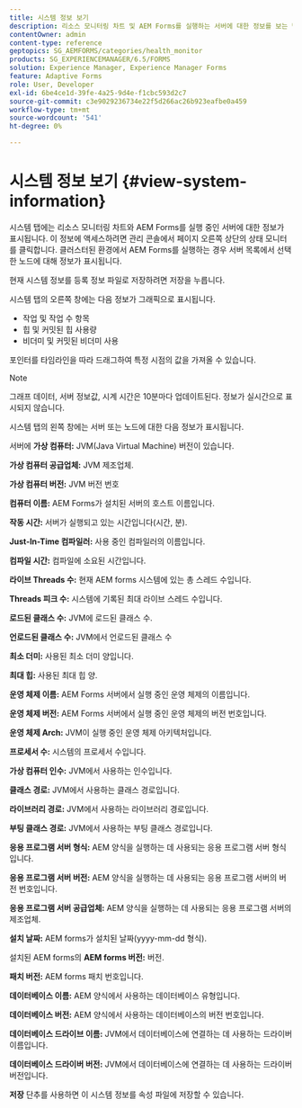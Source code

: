 ```yaml
---
title: 시스템 정보 보기
description: 리소스 모니터링 차트 및 AEM Forms를 실행하는 서버에 대한 정보를 보는 방법에 대해 알아봅니다.
contentOwner: admin
content-type: reference
geptopics: SG_AEMFORMS/categories/health_monitor
products: SG_EXPERIENCEMANAGER/6.5/FORMS
solution: Experience Manager, Experience Manager Forms
feature: Adaptive Forms
role: User, Developer
exl-id: 6be4ce1d-39fe-4a25-9d4e-f1cbc593d2c7
source-git-commit: c3e9029236734e22f5d266ac26b923eafbe0a459
workflow-type: tm+mt
source-wordcount: '541'
ht-degree: 0%

---
```


# 시스템 정보 보기 {#view-system-information}

시스템 탭에는 리소스 모니터링 차트와 AEM Forms를 실행 중인 서버에 대한 정보가 표시됩니다. 이 정보에 액세스하려면 관리 콘솔에서 페이지 오른쪽 상단의 상태 모니터 를 클릭합니다. 클러스터된 환경에서 AEM Forms를 실행하는 경우 서버 목록에서 선택한 노드에 대해 정보가 표시됩니다.

현재 시스템 정보를 등록 정보 파일로 저장하려면 저장을 누릅니다.

시스템 탭의 오른쪽 창에는 다음 정보가 그래픽으로 표시됩니다.

* 작업 및 작업 수 항목
* 힙 및 커밋된 힙 사용량
* 비더미 및 커밋된 비더미 사용

포인터를 타임라인을 따라 드래그하여 특정 시점의 값을 가져올 수 있습니다.

>[!NOTE]
>
>그래프 데이터, 서버 정보값, 시계 시간은 10분마다 업데이트된다. 정보가 실시간으로 표시되지 않습니다.

시스템 탭의 왼쪽 창에는 서버 또는 노드에 대한 다음 정보가 표시됩니다.

서버에 **가상 컴퓨터:** JVM(Java Virtual Machine) 버전이 있습니다.

**가상 컴퓨터 공급업체:** JVM 제조업체.

**가상 컴퓨터 버전:** JVM 버전 번호

**컴퓨터 이름:** AEM Forms가 설치된 서버의 호스트 이름입니다.

**작동 시간:** 서버가 실행되고 있는 시간입니다(시간, 분).

**Just-In-Time 컴파일러:** 사용 중인 컴파일러의 이름입니다.

**컴파일 시간:** 컴파일에 소요된 시간입니다.

**라이브 Threads 수:** 현재 AEM forms 시스템에 있는 총 스레드 수입니다.

**Threads 피크 수:** 시스템에 기록된 최대 라이브 스레드 수입니다.

**로드된 클래스 수:** JVM에 로드된 클래스 수.

**언로드된 클래스 수:** JVM에서 언로드된 클래스 수

**최소 더미:** 사용된 최소 더미 양입니다.

**최대 힙:** 사용된 최대 힙 양.

**운영 체제 이름:** AEM Forms 서버에서 실행 중인 운영 체제의 이름입니다.

**운영 체제 버전:** AEM Forms 서버에서 실행 중인 운영 체제의 버전 번호입니다.

**운영 체제 Arch:** JVM이 실행 중인 운영 체제 아키텍처입니다.

**프로세서 수:** 시스템의 프로세서 수입니다.

**가상 컴퓨터 인수:** JVM에서 사용하는 인수입니다.

**클래스 경로:** JVM에서 사용하는 클래스 경로입니다.

**라이브러리 경로:** JVM에서 사용하는 라이브러리 경로입니다.

**부팅 클래스 경로:** JVM에서 사용하는 부팅 클래스 경로입니다.

**응용 프로그램 서버 형식:** AEM 양식을 실행하는 데 사용되는 응용 프로그램 서버 형식입니다.

**응용 프로그램 서버 버전:** AEM 양식을 실행하는 데 사용되는 응용 프로그램 서버의 버전 번호입니다.

**응용 프로그램 서버 공급업체:** AEM 양식을 실행하는 데 사용되는 응용 프로그램 서버의 제조업체.

**설치 날짜:** AEM forms가 설치된 날짜(yyyy-mm-dd 형식).

설치된 AEM forms의 **AEM forms 버전:** 버전.

**패치 버전:** AEM forms 패치 번호입니다.

**데이터베이스 이름:** AEM 양식에서 사용하는 데이터베이스 유형입니다.

**데이터베이스 버전:** AEM 양식에서 사용하는 데이터베이스의 버전 번호입니다.

**데이터베이스 드라이브 이름:** JVM에서 데이터베이스에 연결하는 데 사용하는 드라이버 이름입니다.

**데이터베이스 드라이버 버전:** JVM에서 데이터베이스에 연결하는 데 사용하는 드라이버 버전입니다.

**저장** 단추를 사용하면 이 시스템 정보를 속성 파일에 저장할 수 있습니다.
